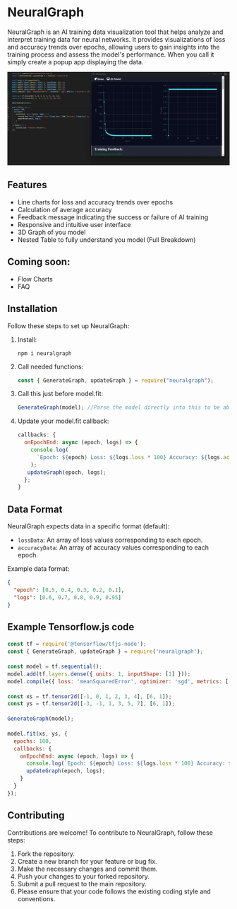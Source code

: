 # NeuralGraph

NeuralGraph is an AI training data visualization tool that helps analyze and interpret training data for neural networks. It provides visualizations of loss and accuracy trends over epochs, allowing users to gain insights into the training process and assess the model's performance. When you call it simply create a popup app displaying the data.

![NeuralGraph Preview](./images/img.png)

## Features

- Line charts for loss and accuracy trends over epochs
- Calculation of average accuracy
- Feedback message indicating the success or failure of AI training
- Responsive and intuitive user interface
- 3D Graph of you model
- Nested Table to fully understand you model (Full Breakdown)

## Coming soon:
- Flow Charts
- FAQ

## Installation

Follow these steps to set up NeuralGraph:

1. Install:
   ```shell
   npm i neuralgraph
   ```
2. Call needed functions:
   ```js
   const { GenerateGraph, updateGraph } = require("neuralgraph");
   ```
3. Call this just before model.fit:
   ```js
   GenerateGraph(model); //Parse the model directly into this to be able to see a 3D view of you model
   ```
4. Update your model.fit callback:
   ```js
   callbacks: {
     onEpochEnd: async (epoch, logs) => {
       console.log(
         `Epoch: ${epoch} Loss: ${logs.loss * 100} Accuracy: ${logs.acc}`
       );
      updateGraph(epoch, logs);
     };
   }
   ```

## Data Format

NeuralGraph expects data in a specific format (default):

- `lossData`: An array of loss values corresponding to each epoch.
- `accuracyData`: An array of accuracy values corresponding to each epoch.

Example data format:

```json
{
  "epoch": [0.5, 0.4, 0.3, 0.2, 0.1],
  "logs": [0.6, 0.7, 0.8, 0.9, 0.95]
}
```

## Example Tensorflow.js code

```js
const tf = require('@tensorflow/tfjs-node');
const { GenerateGraph, updateGraph } = require('neuralgraph');

const model = tf.sequential();
model.add(tf.layers.dense({ units: 1, inputShape: [1] }));
model.compile({ loss: 'meanSquaredError', optimizer: 'sgd', metrics: ['accuracy'] });

const xs = tf.tensor2d([-1, 0, 1, 2, 3, 4], [6, 1]);
const ys = tf.tensor2d([-3, -1, 1, 3, 5, 7], [6, 1]);

GenerateGraph(model);

model.fit(xs, ys, {
  epochs: 100,
  callbacks: {
    onEpochEnd: async (epoch, logs) => {
      console.log(`Epoch: ${epoch} Loss: ${logs.loss * 100} Accuracy: ${logs.acc}`);
      updateGraph(epoch, logs);
    }
  }
});
```

## Contributing

Contributions are welcome! To contribute to NeuralGraph, follow these steps:

1. Fork the repository.
2. Create a new branch for your feature or bug fix.
3. Make the necessary changes and commit them.
4. Push your changes to your forked repository.
5. Submit a pull request to the main repository.
6. Please ensure that your code follows the existing coding style and conventions.
